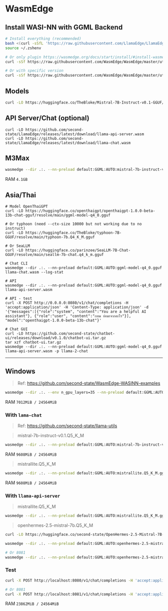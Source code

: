 # WasmEdge

## Install WASI-NN with GGML Backend

```bash
# Install everything (recommended)
bash <(curl -sSfL 'https://raw.githubusercontent.com/LlamaEdge/LlamaEdge/main/run-llm.sh')
source ~/.zshenv

# Or only plugin https://wasmedge.org/docs/start/install/#install-wasmedge-with-plug-ins
curl -sSf https://raw.githubusercontent.com/WasmEdge/WasmEdge/master/utils/install.sh | bash -s -- --plugins wasi_nn-ggml

# Or with specific version
curl -sSf https://raw.githubusercontent.com/WasmEdge/WasmEdge/master/utils/install.sh | bash -s -- -v 0.13.5 --plugins wasi_nn-ggml
```

## Models

```bash
curl -LO https://huggingface.co/TheBloke/Mistral-7B-Instruct-v0.1-GGUF/resolve/main/mistral-7b-instruct-v0.1.Q5_K_M.gguf
```

## API Server/Chat (optional)

```
curl -LO https://github.com/second-state/LlamaEdge/releases/latest/download/llama-api-server.wasm
curl -LO https://github.com/second-state/LlamaEdge/releases/latest/download/llama-chat.wasm
```

## M3Max

```bash
wasmedge --dir .:. --nn-preload default:GGML:AUTO:mistral-7b-instruct-v0.1.Q5_K_M.gguf llama-api-server.wasm -p chatml -r '<|im_end|>' -s 0.0.0.0:8081
```

RAM `4.1GB`

## Asia/Thai

```
# Model OpenThaiGPT
curl -LO https://huggingface.co/openthaigpt/openthaigpt-1.0.0-beta-13b-chat-gguf/resolve/main/ggml-model-q4_0.gguf

# Or typhoon (need --ctx-size 10000 but not working due to no instruct)
curl -LO https://huggingface.co/TheBloke/typhoon-7B-GGUF/resolve/main/typhoon-7b.Q4_K_M.gguf

# Or SeaLLM
curl -LO https://huggingface.co/parinzee/SeaLLM-7B-Chat-GGUF/resolve/main/seallm-7b-chat.q4_k_m.gguf

# Chat CLI
wasmedge --dir .:. --nn-preload default:GGML:AUTO:ggml-model-q4_0.gguf llama-chat.wasm --log-stat

# API
wasmedge --dir .:. --nn-preload default:GGML:AUTO:ggml-model-q4_0.gguf llama-api-server.wasm

# API - test
curl -X POST http://0.0.0.0:8080/v1/chat/completions -H 'accept:application/json' -H 'Content-Type: application/json' -d '{"messages":[{"role":"system", "content":"You are a helpful AI assistant"}, {"role":"user", "content":"กทม ย่อมาจากอะไร"}], "model":"openthaigpt-1.0.0-beta-13b-chat"}'

# Chat GUI
curl -LO https://github.com/second-state/chatbot-ui/releases/download/v0.1.0/chatbot-ui.tar.gz
tar xzf chatbot-ui.tar.gz
wasmedge --dir .:. --nn-preload default:GGML:AUTO:ggml-model-q4_0.gguf llama-api-server.wasm -p llama-2-chat
```

---

## Windows

> Ref: https://github.com/second-state/WasmEdge-WASINN-examples

```bash
wasmedge --dir .:. --env n_gpu_layers=35 --nn-preload default:GGML:AUTO:mistral-7b-instruct-v0.1.Q5_K_M.gguf wasmedge-ggml-llama-interactive.wasm default
```

RAM `7012MiB / 24564MiB`

### With `lama-chat`

> Ref: https://github.com/second-state/llama-utils

> mistral-7b-instruct-v0.1.Q5_K_M

```bash
wasmedge --dir .:. --nn-preload default:GGML:AUTO:mistral-7b-instruct-v0.1.Q5_K_M.gguf llama-chat.wasm -p mistral-instruct-v0.1 -r '</s>'
```

RAM `9608MiB / 24564MiB`

> mistrallite.Q5_K_M

```bash
wasmedge --dir .:. --nn-preload default:GGML:AUTO:mistrallite.Q5_K_M.gguf llama-chat.wasm -p mistrallite -r '</s>'
```

RAM `9608MiB / 24564MiB`

### With `llama-api-server`

> mistrallite.Q5_K_M

```bash
wasmedge --dir .:. --nn-preload default:GGML:AUTO:mistrallite.Q5_K_M.gguf llama-api-server.wasm -p mistrallite -r '</s>'
```

> openhermes-2.5-mistral-7b.Q5_K_M

```bash
curl -LO https://huggingface.co/second-state/OpenHermes-2.5-Mistral-7B-GGUF/resolve/main/openhermes-2.5-mistral-7b.Q5_K_M.gguf

wasmedge --dir .:. --nn-preload default:GGML:AUTO:openhermes-2.5-mistral-7b.Q5_K_M.gguf llama-api-server.wasm -p chatml -r '<|im_end|>'

# Or 8081
wasmedge --dir .:. --nn-preload default:GGML:AUTO:openhermes-2.5-mistral-7b.Q5_K_M.gguf llama-api-server.wasm -p chatml -r '<|im_end|>' -s 0.0.0.0:8081
```

### Test

```bash
curl -X POST http://localhost:8080/v1/chat/completions -H 'accept:application/json' -H 'Content-Type: application/json' -d '{"messages":[{"role":"system", "content": "You are a helpful assistant."}, {"role":"user", "content": "Write helloworld code in Rust"}], "model":"MistralLite-7B"}'

# Or 8081
curl -X POST http://localhost:8081/v1/chat/completions -H 'accept:application/json' -H 'Content-Type: application/json' -d '{"messages":[{"role":"system", "content": "You are a helpful assistant."}, {"role":"user", "content": "Write helloworld code in Rust"}], "model":"openhermes-2.5-mistral-7b.Q5_K_M"}'
```

RAM `23862MiB / 24564MiB`
